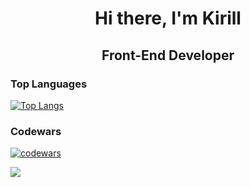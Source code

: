 <h1 align="center">Hi there, I'm Kirill</h1>

<h2 align="center">Front-End Developer</h2>

<h3 align="start">Top Languages</h3>

[![Top Langs](https://github-readme-stats.vercel.app/api/top-langs/?username=BakhmatKirill&layout=compact&theme=dark)](https://github.com/BakhmatKirill/github-readme-stats)

<h3 align="start">Codewars</h3>

[![codewars](https://www.codewars.com/users/BakhmatKirill/badges/large)](https://www.codewars.com/users/BakhmatKirill)


![](https://komarev.com/ghpvc/?username=BakhmatKirill&style=flat)

<!--
**BakhmatKirill/BakhmatKirill** is a ✨ _special_ ✨ repository because its `README.md` (this file) appears on your GitHub profile.

Here are some ideas to get you started:

- 🔭 I’m currently working on ...
- 🌱 I’m currently learning ...
- 👯 I’m looking to collaborate on ...
- 🤔 I’m looking for help with ...
- 💬 Ask me about ...
- 📫 How to reach me: ...
- 😄 Pronouns: ...
- ⚡ Fun fact: ...
-->
